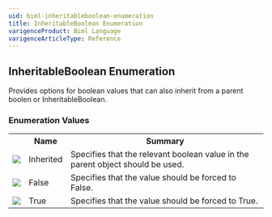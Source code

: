 ```yaml
---
uid: biml-inheritableboolean-enumeration
title: InheritableBoolean Enumeration
varigenceProduct: Biml Language
varigenceArticleType: Reference
---
```


## InheritableBoolean Enumeration<div class="LanguageSummary"><div class ="SummaryItem">Provides options for boolean values that can also inherit from a parent boolen or InheritableBoolean.</div></div><div class="EnumValueGroup">### Enumeration Values<table id="EnumValue" class="MemberList"><tbody><tr><th class="MemberTypeIconColumnHeader">&nbsp;</th><th class="MemberNameColumnHeader">Name</th><th class="MemberSummaryColumnHeader">Summary</th></tr><tr class="cd0"><td align="center" class="MemberTypeIcon"><img src="enumValue.png"></img></td><td class="MemberName">Inherited</td><td class="MemberSummary"><div class ="SummaryItem">Specifies that the relevant boolean value in the parent object should be used.</div></td></tr><tr class="cd1"><td align="center" class="MemberTypeIcon"><img src="enumValue.png"></img></td><td class="MemberName">False</td><td class="MemberSummary"><div class ="SummaryItem">Specifies that the value should be forced to False.</div></td></tr><tr class="cd0"><td align="center" class="MemberTypeIcon"><img src="enumValue.png"></img></td><td class="MemberName">True</td><td class="MemberSummary"><div class ="SummaryItem">Specifies that the value should be forced to True.</div></td></tr></tbody></table></div>